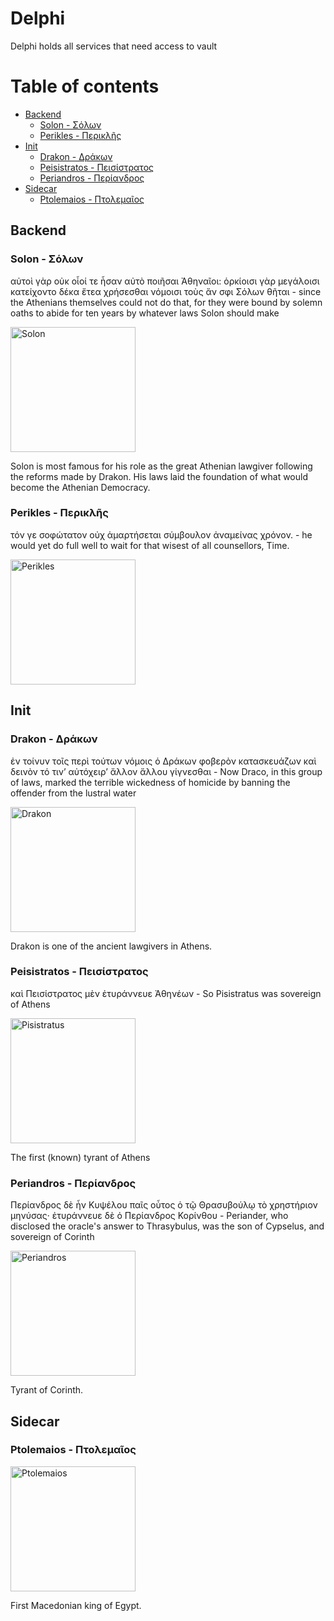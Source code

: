 # Delphi <!-- omit in toc -->

Delphi holds all services that need access to vault

# Table of contents <!-- omit in toc -->
- [Backend](#backend)
    - [Solon - Σόλων](#solon---σόλων)
    - [Perikles - Περικλῆς](#perikles---περικλῆς)
- [Init](#init)
  - [Drakon - Δράκων](#drakon---δράκων)
  - [Peisistratos - Πεισίστρατος](#peisistratos---πεισίστρατος)
  - [Periandros - Περίανδρος](#periandros---περίανδρος)
- [Sidecar](#sidecar)
    - [Ptolemaios - Πτολεμαῖος](ptolemaios---πτολεμαῖος)


## Backend

### Solon - Σόλων

αὐτοὶ γὰρ οὐκ οἷοί τε ἦσαν αὐτὸ ποιῆσαι Ἀθηναῖοι: ὁρκίοισι γὰρ μεγάλοισι κατείχοντο δέκα ἔτεα χρήσεσθαι νόμοισι τοὺς ἄν σφι Σόλων θῆται - since the Athenians themselves could not do that, for they were bound by solemn oaths to abide for ten years by whatever laws Solon should make

<img src="https://upload.wikimedia.org/wikipedia/commons/1/12/Ignoto%2C_c.d._solone%2C_replica_del_90_dc_ca_da_orig._greco_del_110_ac._ca%2C_6143.JPG" alt="Solon" width="200"/>

Solon is most famous for his role as the great Athenian lawgiver following the reforms made by Drakon. His laws laid the foundation of what would become the Athenian Democracy.


### Perikles - Περικλῆς

τόν γε σοφώτατον οὐχ ἁμαρτήσεται σύμβουλον ἀναμείνας χρόνον. - he would yet do full well to wait for that wisest of all counsellors, Time.

<img src="https://upload.wikimedia.org/wikipedia/commons/d/dd/Illus0362.jpg" alt="Perikles" width="200"/>

## Init

### Drakon - Δράκων

ἐν τοίνυν τοῖς περὶ τούτων νόμοις ὁ Δράκων φοβερὸν κατασκευάζων καὶ δεινὸν τό τινʼ αὐτόχειρʼ ἄλλον ἄλλου γίγνεσθαι - Now Draco, in this group of laws, marked the terrible wickedness of homicide by banning the offender from the lustral water

<img src="https://www.greekboston.com/wp-content/uploads/2014/12/draco-720x484.jpg" alt="Drakon" width="200"/>

Drakon is one of the ancient lawgivers in Athens.

### Peisistratos - Πεισίστρατος

καὶ Πεισίστρατος μὲν ἐτυράννευε Ἀθηνέων - So Pisistratus was sovereign of Athens

<img src="https://upload.wikimedia.org/wikipedia/commons/2/25/Ingres_-_Pisistratus_head_and_left_hand_of_Alcibiades%2C_1824-1834.jpg" alt="Pisistratus" width="200"/>

The first (known) tyrant of Athens

### Periandros - Περίανδρος

Περίανδρος δὲ ἦν Κυψέλου παῖς οὗτος ὁ τῷ Θρασυβούλῳ τὸ χρηστήριον μηνύσας· ἐτυράννευε δὲ ὁ Περίανδρος Κορίνθου - Periander, who disclosed the oracle's answer to Thrasybulus, was the son of Cypselus, and sovereign of Corinth

<img src="https://upload.wikimedia.org/wikipedia/commons/4/48/Periander_Pio-Clementino_Inv276.jpg" alt="Periandros" width="200"/>

Tyrant of Corinth.

## Sidecar

### Ptolemaios - Πτολεμαῖος

<img src="https://upload.wikimedia.org/wikipedia/commons/2/21/Ptolemy_I_Soter_Louvre_Ma849.jpg" alt="Ptolemaios" width="200"/>


First Macedonian king of Egypt.
